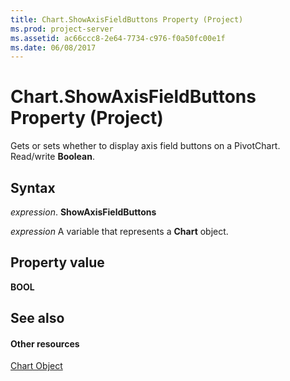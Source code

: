 ```yaml
---
title: Chart.ShowAxisFieldButtons Property (Project)
ms.prod: project-server
ms.assetid: ac66ccc8-2e64-7734-c976-f0a50fc00e1f
ms.date: 06/08/2017
---
```



# Chart.ShowAxisFieldButtons Property (Project)
Gets or sets whether to display axis field buttons on a PivotChart. Read/write  **Boolean**.

## Syntax

 _expression_. **ShowAxisFieldButtons**

 _expression_ A variable that represents a **Chart** object.


## Property value

 **BOOL**


## See also


#### Other resources


[Chart Object](Project.chart.md)
